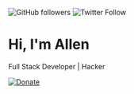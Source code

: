 ![GitHub followers](https://img.shields.io/github/followers/allenabraham777?label=Github&logo=Github&style=flat-square) ![Twitter Follow](https://img.shields.io/twitter/follow/allenabraham777?color=blue&label=Twitter&logo=twitter&style=flat-square)

# Hi, I'm Allen

Full Stack Developer | Hacker


<!--
**allenabraham777/allenabraham777** is a ✨ _special_ ✨ repository because its `README.md` (this file) appears on your GitHub profile.

Here are some ideas to get you started:

- 🔭 I’m currently working on ...
- 🌱 I’m currently learning ...
- 👯 I’m looking to collaborate on ...
- 🤔 I’m looking for help with ...
- 💬 Ask me about ...
- 📫 How to reach me: ...
- 😄 Pronouns: ...
- ⚡ Fun fact: ...
-->
[![Donate](https://img.shields.io/badge/Support-%24-blue)](https://www.paypal.me/allenabraham777)
